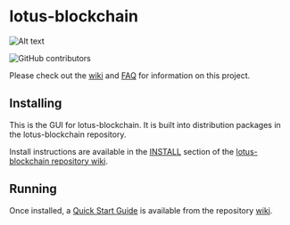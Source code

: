 # lotus-blockchain
![Alt text](https://www.lotus.net/img/lotus_logo.svg)

![GitHub contributors](https://img.shields.io/github/contributors/Chia-Network/Chia-blockchain?logo=GitHub)

Please check out the [wiki](https://github.com/Chia-Network/Chia-blockchain/wiki)
and [FAQ](https://github.com/Chia-Network/Chia-blockchain/wiki/FAQ) for
information on this project.

## Installing

This is the GUI for lotus-blockchain. It is built into distribution packages in the lotus-blockchain repository.

Install instructions are available in the
[INSTALL](https://github.com/Chia-Network/Chia-blockchain/wiki/INSTALL)
section of the
[lotus-blockchain repository wiki](https://github.com/Chia-Network/Chia-blockchain/wiki).

## Running

Once installed, a
[Quick Start Guide](https://github.com/Chia-Network/Chia-blockchain/wiki/Quick-Start-Guide)
is available from the repository
[wiki](https://github.com/Chia-Network/Chia-blockchain/wiki).

